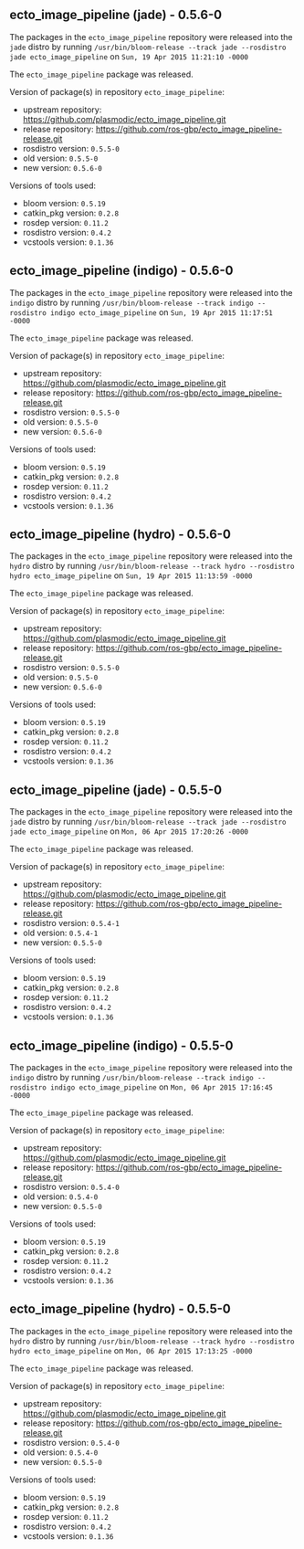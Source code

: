 ## ecto_image_pipeline (jade) - 0.5.6-0

The packages in the `ecto_image_pipeline` repository were released into the `jade` distro by running `/usr/bin/bloom-release --track jade --rosdistro jade ecto_image_pipeline` on `Sun, 19 Apr 2015 11:21:10 -0000`

The `ecto_image_pipeline` package was released.

Version of package(s) in repository `ecto_image_pipeline`:
- upstream repository: https://github.com/plasmodic/ecto_image_pipeline.git
- release repository: https://github.com/ros-gbp/ecto_image_pipeline-release.git
- rosdistro version: `0.5.5-0`
- old version: `0.5.5-0`
- new version: `0.5.6-0`

Versions of tools used:
- bloom version: `0.5.19`
- catkin_pkg version: `0.2.8`
- rosdep version: `0.11.2`
- rosdistro version: `0.4.2`
- vcstools version: `0.1.36`


## ecto_image_pipeline (indigo) - 0.5.6-0

The packages in the `ecto_image_pipeline` repository were released into the `indigo` distro by running `/usr/bin/bloom-release --track indigo --rosdistro indigo ecto_image_pipeline` on `Sun, 19 Apr 2015 11:17:51 -0000`

The `ecto_image_pipeline` package was released.

Version of package(s) in repository `ecto_image_pipeline`:
- upstream repository: https://github.com/plasmodic/ecto_image_pipeline.git
- release repository: https://github.com/ros-gbp/ecto_image_pipeline-release.git
- rosdistro version: `0.5.5-0`
- old version: `0.5.5-0`
- new version: `0.5.6-0`

Versions of tools used:
- bloom version: `0.5.19`
- catkin_pkg version: `0.2.8`
- rosdep version: `0.11.2`
- rosdistro version: `0.4.2`
- vcstools version: `0.1.36`


## ecto_image_pipeline (hydro) - 0.5.6-0

The packages in the `ecto_image_pipeline` repository were released into the `hydro` distro by running `/usr/bin/bloom-release --track hydro --rosdistro hydro ecto_image_pipeline` on `Sun, 19 Apr 2015 11:13:59 -0000`

The `ecto_image_pipeline` package was released.

Version of package(s) in repository `ecto_image_pipeline`:
- upstream repository: https://github.com/plasmodic/ecto_image_pipeline.git
- release repository: https://github.com/ros-gbp/ecto_image_pipeline-release.git
- rosdistro version: `0.5.5-0`
- old version: `0.5.5-0`
- new version: `0.5.6-0`

Versions of tools used:
- bloom version: `0.5.19`
- catkin_pkg version: `0.2.8`
- rosdep version: `0.11.2`
- rosdistro version: `0.4.2`
- vcstools version: `0.1.36`


## ecto_image_pipeline (jade) - 0.5.5-0

The packages in the `ecto_image_pipeline` repository were released into the `jade` distro by running `/usr/bin/bloom-release --track jade --rosdistro jade ecto_image_pipeline` on `Mon, 06 Apr 2015 17:20:26 -0000`

The `ecto_image_pipeline` package was released.

Version of package(s) in repository `ecto_image_pipeline`:
- upstream repository: https://github.com/plasmodic/ecto_image_pipeline.git
- release repository: https://github.com/ros-gbp/ecto_image_pipeline-release.git
- rosdistro version: `0.5.4-1`
- old version: `0.5.4-1`
- new version: `0.5.5-0`

Versions of tools used:
- bloom version: `0.5.19`
- catkin_pkg version: `0.2.8`
- rosdep version: `0.11.2`
- rosdistro version: `0.4.2`
- vcstools version: `0.1.36`


## ecto_image_pipeline (indigo) - 0.5.5-0

The packages in the `ecto_image_pipeline` repository were released into the `indigo` distro by running `/usr/bin/bloom-release --track indigo --rosdistro indigo ecto_image_pipeline` on `Mon, 06 Apr 2015 17:16:45 -0000`

The `ecto_image_pipeline` package was released.

Version of package(s) in repository `ecto_image_pipeline`:
- upstream repository: https://github.com/plasmodic/ecto_image_pipeline.git
- release repository: https://github.com/ros-gbp/ecto_image_pipeline-release.git
- rosdistro version: `0.5.4-0`
- old version: `0.5.4-0`
- new version: `0.5.5-0`

Versions of tools used:
- bloom version: `0.5.19`
- catkin_pkg version: `0.2.8`
- rosdep version: `0.11.2`
- rosdistro version: `0.4.2`
- vcstools version: `0.1.36`


## ecto_image_pipeline (hydro) - 0.5.5-0

The packages in the `ecto_image_pipeline` repository were released into the `hydro` distro by running `/usr/bin/bloom-release --track hydro --rosdistro hydro ecto_image_pipeline` on `Mon, 06 Apr 2015 17:13:25 -0000`

The `ecto_image_pipeline` package was released.

Version of package(s) in repository `ecto_image_pipeline`:
- upstream repository: https://github.com/plasmodic/ecto_image_pipeline.git
- release repository: https://github.com/ros-gbp/ecto_image_pipeline-release.git
- rosdistro version: `0.5.4-0`
- old version: `0.5.4-0`
- new version: `0.5.5-0`

Versions of tools used:
- bloom version: `0.5.19`
- catkin_pkg version: `0.2.8`
- rosdep version: `0.11.2`
- rosdistro version: `0.4.2`
- vcstools version: `0.1.36`


